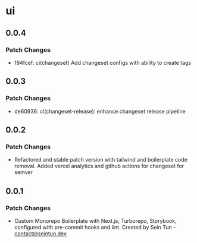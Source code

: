 # ui

## 0.0.4

### Patch Changes

- f94fcef: ci(changeset) Add changeset configs with ability to create tags

## 0.0.3

### Patch Changes

- de60936: ci(changeset-release): enhance changeset release pipeline

## 0.0.2

### Patch Changes

- Refactored and stable patch version with tailwind and boilerplate code removal. Added vercel analytics and github actions for changeset for semver

## 0.0.1

### Patch Changes

- Custom Monorepo Boilerplate with Next.js, Turborepo, Storybook, configured with pre-commit hooks and lint. Created by Sein Tun - contact@seintun.dev

